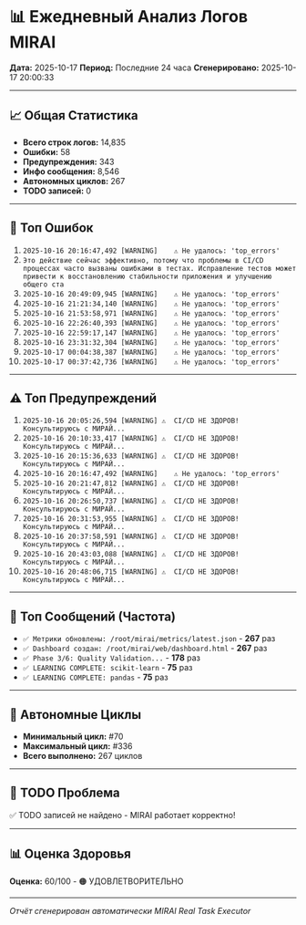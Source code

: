 # 📊 Ежедневный Анализ Логов MIRAI

**Дата:** 2025-10-17
**Период:** Последние 24 часа
**Сгенерировано:** 2025-10-17 20:00:33

---

## 📈 Общая Статистика

- **Всего строк логов:** 14,835
- **Ошибки:** 58
- **Предупреждения:** 343
- **Инфо сообщения:** 8,546
- **Автономных циклов:** 267
- **TODO записей:** 0

---

## 🔴 Топ Ошибок

1. `2025-10-16 20:16:47,492 [WARNING]    ⚠️ Не удалось: 'top_errors'`
2. `Это действие сейчас эффективно, потому что проблемы в CI/CD процессах часто вызваны ошибками в тестах. Исправление тестов может привести к восстановлению стабильности приложения и улучшению общего ста`
3. `2025-10-16 20:49:09,945 [WARNING]    ⚠️ Не удалось: 'top_errors'`
4. `2025-10-16 21:21:34,140 [WARNING]    ⚠️ Не удалось: 'top_errors'`
5. `2025-10-16 21:53:58,971 [WARNING]    ⚠️ Не удалось: 'top_errors'`
6. `2025-10-16 22:26:40,393 [WARNING]    ⚠️ Не удалось: 'top_errors'`
7. `2025-10-16 22:59:17,147 [WARNING]    ⚠️ Не удалось: 'top_errors'`
8. `2025-10-16 23:31:32,304 [WARNING]    ⚠️ Не удалось: 'top_errors'`
9. `2025-10-17 00:04:38,387 [WARNING]    ⚠️ Не удалось: 'top_errors'`
10. `2025-10-17 00:37:42,736 [WARNING]    ⚠️ Не удалось: 'top_errors'`

---

## ⚠️ Топ Предупреждений

1. `2025-10-16 20:05:26,594 [WARNING] ⚠️  CI/CD НЕ ЗДОРОВ! Консультируюсь с МИРАЙ...`
2. `2025-10-16 20:10:33,417 [WARNING] ⚠️  CI/CD НЕ ЗДОРОВ! Консультируюсь с МИРАЙ...`
3. `2025-10-16 20:15:36,633 [WARNING] ⚠️  CI/CD НЕ ЗДОРОВ! Консультируюсь с МИРАЙ...`
4. `2025-10-16 20:16:47,492 [WARNING]    ⚠️ Не удалось: 'top_errors'`
5. `2025-10-16 20:21:47,812 [WARNING] ⚠️  CI/CD НЕ ЗДОРОВ! Консультируюсь с МИРАЙ...`
6. `2025-10-16 20:26:50,737 [WARNING] ⚠️  CI/CD НЕ ЗДОРОВ! Консультируюсь с МИРАЙ...`
7. `2025-10-16 20:31:53,955 [WARNING] ⚠️  CI/CD НЕ ЗДОРОВ! Консультируюсь с МИРАЙ...`
8. `2025-10-16 20:37:58,591 [WARNING] ⚠️  CI/CD НЕ ЗДОРОВ! Консультируюсь с МИРАЙ...`
9. `2025-10-16 20:43:03,088 [WARNING] ⚠️  CI/CD НЕ ЗДОРОВ! Консультируюсь с МИРАЙ...`
10. `2025-10-16 20:48:06,715 [WARNING] ⚠️  CI/CD НЕ ЗДОРОВ! Консультируюсь с МИРАЙ...`

---

## 💬 Топ Сообщений (Частота)

- `✅ Метрики обновлены: /root/mirai/metrics/latest.json` - **267** раз
- `✅ Dashboard создан: /root/mirai/web/dashboard.html` - **267** раз
- `✅ Phase 3/6: Quality Validation...` - **178** раз
- `✅ LEARNING COMPLETE: scikit-learn` - **75** раз
- `✅ LEARNING COMPLETE: pandas` - **75** раз

---

## 🔄 Автономные Циклы

- **Минимальный цикл:** #70
- **Максимальный цикл:** #336
- **Всего выполнено:** 267 циклов

---

## 🚨 TODO Проблема

✅ TODO записей не найдено - MIRAI работает корректно!

---

## 📊 Оценка Здоровья

**Оценка:** 60/100 - 🟠 УДОВЛЕТВОРИТЕЛЬНО

---

*Отчёт сгенерирован автоматически MIRAI Real Task Executor*

